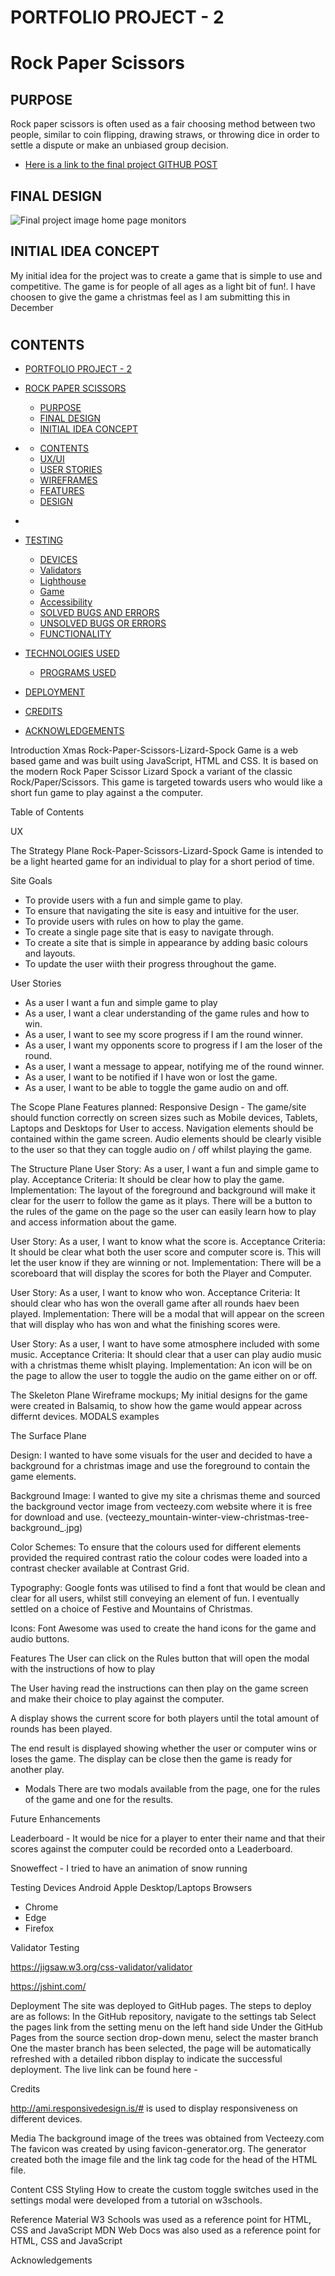 # PORTFOLIO PROJECT - 2

# Rock Paper Scissors

## PURPOSE

Rock paper scissors is often used as a fair choosing method between two people, similar to coin flipping, drawing straws, or throwing dice in order to settle a dispute or make an unbiased group decision.

* [Here is a link to the final project GITHUB POST](https://nikki.github.io/Javascript_PP2/)
## FINAL DESIGN

![Final project image home page monitors](assets/testing/finaldesign.png)

## INITIAL IDEA CONCEPT

My initial idea for the project was to create a game that is simple to use and competitive. The game is for people of all ages as a light bit of fun!. I have choosen to give the game a christmas feel as I am submitting this in December 

<!-- * The Features of the game:

    * To have simple to read rules.
    * Have a contrasting colour scheme (Light blue and Yellow with Dark-Grey text)
    * Have a simple layout with 3 clear buttons with corresponding colours 
    * Look fun with images, and be educational -->
#  
## CONTENTS

- [PORTFOLIO PROJECT - 2](#portfolio-project---2)
- [ROCK PAPER SCISSORS](#rock-paper-scissors)
  - [PURPOSE](#purpose)
  - [FINAL DESIGN](#final-design)
  - [INITIAL IDEA CONCEPT](#initial-idea-concept)
- [](#)

  - [CONTENTS](#contents)
  - [UX/UI](#uxui)
  - [USER STORIES](#user-stories)
  - [WIREFRAMES](#wireframes)
  - [FEATURES](#features)
  - [DESIGN](#design)
- [](#-1)

- [TESTING](#testing)
  - [DEVICES](#devices)
  - [Validators](#validators)
  - [Lighthouse](#lighthouse)
  - [Game](#game)
  - [Accessibility](#accessibility)
  - [SOLVED BUGS AND ERRORS](#solved-bugs-and-errors)
  - [UNSOLVED BUGS OR ERRORS](#unsolved-bugs-or-errors)
  - [FUNCTIONALITY](#functionality)

- [TECHNOLOGIES USED](#technologies-used)
  - [PROGRAMS USED](#programs-used)

- [DEPLOYMENT](#deployment)

  <!-- - [CREDITS AND REFERENCES](#credits-and-references)
    - [IMAGES AND INFORMATION](#images-and-information)
    - [CODE](#code)
  - [ACKNOWLEDGEMENTS:](#acknowledgements)
      - [RETURN TO THE TOP](#return-to-the-top) -->

- [CREDITS](#credits-and-references)
  <!-- * [IMAGES AND INFORMATION](#images-and-information)
  * [CODE](#code) -->
- [ACKNOWLEDGEMENTS](#acknowledgements)



Introduction
Xmas Rock-Paper-Scissors-Lizard-Spock Game is a web based game and was built using JavaScript, HTML and CSS. It is based on the modern Rock Paper Scissor Lizard Spock a variant of the classic Rock/Paper/Scissors. This game is targeted towards users who would like a short fun game to play against a the computer.

Table of Contents

UX

The Strategy Plane
Rock-Paper-Scissors-Lizard-Spock Game is intended to be a light hearted game for an individual to play for a short period of time. 

Site Goals
- To provide users with a fun and simple game to play.
- To ensure that navigating the site is easy and intuitive for the user.
- To provide users with rules on how to play the game.
- To create a single page site that is easy to navigate through.
- To create a site that is simple in appearance by adding basic colours and layouts.
- To update the user wiith their progress throughout the game.

User Stories
- As a user I want a fun and simple game to play
- As a user, I want a clear understanding of the game rules and how to win.
- As a user, I want to see my score progress if I am the round winner.
- As a user, I want my opponents score to progress if I am the loser of the round.
- As a user, I want a message to appear, notifying me of the round winner.
- As a user, I want to be notified if I have won or lost the game.
- As a user, I want to be able to toggle the game audio on and off.


The Scope Plane
Features planned:
Responsive Design - The game/site should function correctly on screen sizes such as Mobile devices, Tablets, Laptops and Desktops for User to access. 
Navigation elements should be contained within the game screen.
Audio elements should be clearly visible to the user so that they can toggle audio on / off whilst playing the game.


The Structure Plane
User Story:
As a user, I want a fun and simple game to play.
Acceptance Criteria:
It should be clear how to play the game.
Implementation:
The layout of the foreground and background will make it clear for the userr to follow the game as it plays. There will be a button to the rules of the game on the page so the user can easily learn how to play and access information about the game.

User Story:
As a user, I want to know what the score is.
Acceptance Criteria:
It should be clear what both the user score and computer score is. This will let the user know if they are winning or not.
Implementation:
There will be a scoreboard that will display the scores for both the Player and Computer. 

User Story:
As a user, I want to know who won.
Acceptance Criteria:
It should clear who has won the overall game after all rounds haev been played.
Implementation:
There will be a modal that will appear on the screen that will display who has won and what the finishing scores were.

User Story:
As a user, I want to have some atmosphere included with some music.
Acceptance Criteria:
It should clear that a user can play audio music with a christmas theme whislt playing.
Implementation:
An icon will be on the page to allow the user to toggle the audio on the game either on or off.


The Skeleton Plane
Wireframe mockups;
My initial designs for the game were created in Balsamiq, to show how the game would appear across differnt devices. MODALS examples


The Surface Plane

Design:
I wanted to have some visuals for the user and decided to have a background for a christmas image and use the foreground to contain the game elements.

Background Image:
I wanted to give my site a chrismas theme and sourced the background vector image from vecteezy.com website where it is free for download and use. (vecteezy_mountain-winter-view-christmas-tree-background_.jpg)

Color Schemes:
To ensure that the colours used for different elements provided the required contrast ratio the colour codes were loaded into a contrast checker available at Contrast Grid.

<!-- PUT IN LINK TO CONTRAST GRID HERE
PUT IN JPEG of GRID colours used HERE -->

Typography:
Google fonts was utilised to find a font that would be clean and clear for all users, whilst still conveying an element of fun. I eventually settled on a choice of Festive and Mountains of Christmas.

Icons:
Font Awesome was used to create the hand icons for the game and audio buttons.

Features
The User can click on the Rules button that will open the modal with the instructions of how to play

The User having read the instructions can then play on the game screen and make their choice to play against the computer.

A display shows the current score for both players until the total amount of rounds has been played.

The end result is displayed showing whether the user or computer wins or loses the game. The display can be close then the game is ready for another play.

- Modals There are two modals available from the page, one for the rules of the game and one for the results.


Future Enhancements

Leaderboard - It would be nice for a player to enter their name and that their scores against the computer could be recorded onto a Leaderboard.

Snoweffect - I tried to have an animation of snow running 

Testing
Devices 
Android
Apple
Desktop/Laptops
Browsers
- Chrome
- Edge
- Firefox

Validator Testing
<!-- HTML
No errors were returned when passing through the official W3C Validator. Link Report HEre -->

<!-- CSS
No errors were returned when passing through the official W3C CSS Validation Service - Jigsaw. VLink Report HEre -->
https://jigsaw.w3.org/css-validator/validator


<!-- JavaScript
No errors were returned when passing through the validator service at JSHint.com. -->
https://jshint.com/


<!-- WAVE Web Accessibility
Three errors were returned in the WAVE web accessibility report which are detailed in the TESTING.md file along with the resolution -->

<!-- Lighthouse -->

<!-- Notable Bugs -->


Deployment
The site was deployed to GitHub pages. The steps to deploy are as follows:
In the GitHub repository, navigate to the settings tab
Select the pages link from the setting menu on the left hand side
Under the GitHub Pages from the source section drop-down menu, select the master branch
One the master branch has been selected, the page will be automatically refreshed with a detailed ribbon display to indicate the successful deployment.
The live link can be found here -

Credits

http://ami.responsivedesign.is/#  is used to display responsiveness on different devices.

Media
The background image of the trees was obtained from Vecteezy.com
The favicon was created by using favicon-generator.org. The generator created both the image file and the link tag code for the head of the HTML file.

Content
CSS Styling
How to create the custom toggle switches used in the settings modal were developed from a tutorial on w3schools.

Reference Material
W3 Schools was used as a reference point for HTML, CSS and JavaScript
MDN Web Docs was also used as a reference point for HTML, CSS and JavaScript

Acknowledgements